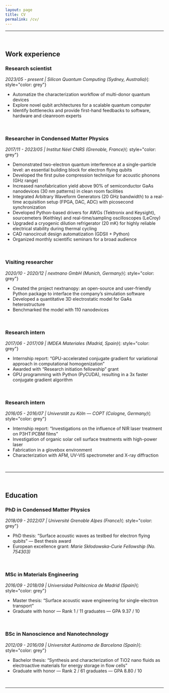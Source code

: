 ```yaml
---
layout: page
title: CV
permalink: /cv/
---
```

___
<br>

## Work experience
<!-- 01/05/2023 — present -->
### Research scientist
_2023/05 - present | Silicon Quantum Computing (Sydney, Australia)_{: style="color: grey"}
- Automatize the characterization workflow of multi-donor quantum devices
- Explore novel qubit architectures for a scalable quantum computer
- Identify bottlenecks and provide first-hand feedbacks to software, hardware and cleanroom experts

<br>

<!-- 01/11/2017 — 30/04/2023 -->
### Researcher in Condensed Matter Physics
_2017/11 - 2023/05 | Institut Néel CNRS (Grenoble, France)_{: style="color: grey"}
- Demonstrated two-electron quantum interference at a single-particle level: an essential building block for electron flying qubits
- Developed the first pulse compression technique for acoustic phonons (GHz range)
- Increased nanofabrication yield above 90% of semiconductor GaAs nanodevices (30 nm patterns) in clean room facilities
- Integrated Arbitrary Waveform Generators (20 GHz bandwidth) to a real-time acquisition setup (FPGA, DAC, ADC) with picosecond synchronization
- Developed Python-based drivers for AWGs (Tektronix and Keysight), sourcemeters (Keithley) and real-time/sampling oscilloscopes (LeCroy)
- Upgraded a cryogenic dilution refrigerator (20 mK) for highly reliable electrical stability during thermal cycling
- CAD nanocircuit design automatization (GDSII + Python)
- Organized monthly scientific seminars for a broad audience

<br>

<!-- 06/10/2020 — 06/12/2020 -->
### Visiting researcher
_2020/10 - 2020/12 | nextnano GmbH (Munich, Germany)_{: style="color: grey"}
- Created the project nextnanopy: an open-source and user-friendly Python package to interface the company’s simulation software
- Developed a quantitative 3D electrostatic model for GaAs heterostructure
- Benchmarked the model with 110 nanodevices

<br>


<!-- 01/06/2017 — 31/08/2017 -->
### Research intern
_2017/06 - 2017/09 | IMDEA Materiales (Madrid, Spain)_{: style="color: grey"}
- Internship report: “GPU-accelerated conjugate gradient for variational approach in computational homogenization”
- Awarded with “Research initiation fellowship” grant
- GPU programming with Python (PyCUDA), resulting in a 3x faster conjugate gradient algorithm

<br>

<!-- 01/05/2016 — 06/07/2016 -->
### Research intern
_2016/05 - 2016/07 | Universtät zu Köln — COPT (Cologne, Germany)_{: style="color: grey"}
- Internship report: “Investigations on the influence of NIR laser treatment on P3HT:PCBM films”
- Investigation of organic solar cell surface treatments with high-power laser
- Fabrication in a glovebox environment
- Characterization with AFM, UV-VIS spectrometer and X-ray diffraction

<br>

___

<br>

## Education

<!-- 01/09/2018 — 27/06/2022  -->
<!-- <br style="line-height: 1;"> -->
### PhD in Condensed Matter Physics
_2018/09 - 2022/07 | Université Grenoble Alpes (France)_{: style="color: grey"}  
- PhD thesis: “Surface acoustic waves as testbed for electron flying qubits” — Best thesis award  
- European excellence grant: _Marie Skłodowska-Curie Fellowship (No. 754303)_

<br>

<!-- 01/09/2016 — 31/08/2018 -->
<!-- <br style="line-height: 1;"> -->
### MSc in Materials Engineering  
_2016/09 - 2018/09 | Universidad Politécnica de Madrid (Spain)_{: style="color: grey"}
- Master thesis: “Surface acoustic wave engineering for single-electron transport”  
- Graduate with honor — Rank 1 / 11 graduates — GPA 9.37 / 10
<!-- 01/09/2012 — 31/08/2016  -->

<br>

<!-- <br style="line-height: 1;"> -->
### BSc in Nanoscience and Nanotechnology  
_2012/09 - 2016/09 | Universitat Autònoma de Barcelona (Spain)_{: style="color: grey"}
- Bachelor thesis: “Synthesis and characterization of TiO2 nano fluids as electroactive materials for energy storage in flow cells”  
- Graduate with honor — Rank 2 / 61 graduates — GPA 8.80 / 10
<!-- <hr style="height:2px solid grey; border: 0px solid grey; width: 100%; margin: 50px auto;"> -->

<br>

___

<br>

<script src="https://cdnjs.cloudflare.com/ajax/libs/jquery/3.6.0/jquery.min.js"></script>
<script src="https://cdnjs.cloudflare.com/ajax/libs/jquery.tablesorter/2.31.3/js/jquery.tablesorter.min.js"></script>
<script>
  $(document).ready(function() {
    $("#book-table").tablesorter({
      headers: { 2: { sorter: 'digit' } } // Sort based on the Rating column
    });
  });
</script>

<!-- <table id="book-table" data-sort-column="2" data-sort-method="desc">
  <thead>
    <tr>
      <th>Title</th>
      <th>Author</th>
      <th>Rating</th>
    </tr>
  </thead>
  <tbody>
    {% for book in site.data.books %}
    <tr>
      <td>{{ book.Title }}</td>
      <td>{{ book.Author }}</td>
      <td>{{ book.Rating }}</td>
    </tr>
    {% endfor %}
  </tbody>
</table> --> 
